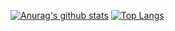 
[![Anurag's github stats](https://github-readme-stats.vercel.app/api?username=gethub-json&theme=dracula)](https://github.com/anuraghazra/github-readme-stats)
[![Top Langs](https://github-readme-stats.vercel.app/api/top-langs/?username=gethub-json&layout=compact&theme=dracula)](https://github.com/anuraghazra/github-readme-stats)
